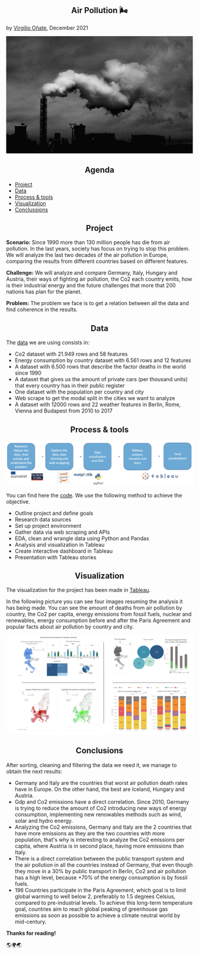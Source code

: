 <h2 align="center"> Air Pollution 🌬 </h2>

by [Virgilio Oñate](https://github.com/vonate5), December 2021

![](images/air_pollution.jpg)

<h2 align="center"> Agenda </h2> 

- [Project](https://github.com/vonate5/final_project#-project-)
- [Data](https://github.com/vonate5/final_project#-data-)
- [Process & tools](https://github.com/vonate5/final_project#-data-)
- [Visualization](https://github.com/vonate5/final_project#-visualization-)
- [Conclussions](https://github.com/vonate5/final_project#-conclusions-)

<h2 align="center"> Project </h2> 

**Scenario:**
Since 1990 more than 130 million people has die from air pollution. In the last years, society has focus on trying to stop this problem.
We will analyze the last two decades of the air pollution in Europe, comparing the results from different countries based on different features.

**Challenge:**
We will analyze and compare Germany, Italy, Hungary and Austria, their ways of fighting air pollution, the Co2 each country emits, how is their industrial energy and the future challenges that more that 200 nations has plan for the planet.

**Problem:**
The problem we face is to get a relation between all the data and find coherence in the results.

<h2 align="center"> Data </h2> 

The [data](https://github.com/vonate5/final_project/tree/main/data) we are using consists in:

- Co2 dataset with 21.949 rows and 58 features
- Energy consumption by country dataset with 6.561 rows and 12 features
- A dataset with 6.500 rows that describe the factor deaths in the world since 1990
- A dataset that gives us the amount of private cars (per thousand units) that every country has in their public register
- One dataset with the population per country and city
- Web scrape to get the modal split in the cities we want to analyze
- A dataset with 12000 rows and 22 weather features in Berlin, Rome, Vienna and Budapest from 2010 to 2017


<h2 align="center"> Process & tools </h2> 

![](images/workflow.jpg)

You can find here the [code](https://github.com/vonate5/final_project/blob/main/code/final_project.ipynb). We use the following method to achieve the objective.

- Outline project and define goals
- Research data sources
- Set up project environment
- Gather data via web scraping and APIs
- EDA, clean and wrangle data using Python and Pandas
- Analysis and visualization in Tableau
- Create interactive dashboard in Tableau
- Presentation with Tableau stories

<h2 align="center"> Visualization </h2> 

The visualization for the project has been made in [Tableau](https://public.tableau.com/app/profile/virgilio.o.ate/viz/air_pollution_europe/Story1?publish=yes).

In the following picture you can see four images resuming the analysis it has being made. You can see the amount of deaths from air pollution by country, the Co2 per capita, energy emissions from fossil fuels, nuclear and renewables, energy consumption before and after the Paris Agreement and popular facts about air pollution by country and city.

![](images/tableau-read-me.png)

<h2 align="center"> Conclusions </h2> 

After sorting, cleaning and filtering the data we need it, we manage to obtain the next results:
- Germany and Italy are the countries that worst air pollution death rates have in Europe. On the other hand, the best are Iceland, Hungary and Austria.
- Gdp and Co2 emissions have a direct correlation. Since 2010, Germany is trying to reduce the amount of Co2 introducing new ways of energy consumption, implementing new renowables methods such as wind, solar and hydro energy.
- Analyzing the Co2 emissions, Germany and Italy are the 2 countries that have more emissions as they are the two countries with more population, that's why is interesting to analyze the Co2 emissions per capita, where Austria is in second place, having more emissions than Italy.
- There is a direct correlation between the public transport system and the air pollution in all the countries instead of Germany, that even though they move in a 30% by public transport in Berlin, Co2 and air pollution has a high level, because +70% of the energy consumption is by fossil fuels.
- 196 Countries participate in the Paris Agreement, which  goal is to limit global warming to well below 2, preferably to 1.5 degrees Celsius, compared to pre-industrial levels. To achieve this long-term temperature goal, countries aim to reach global peaking of greenhouse gas emissions as soon as possible to achieve a climate neutral world by mid-century.


**Thanks for reading!**

🌎🌍🌏


